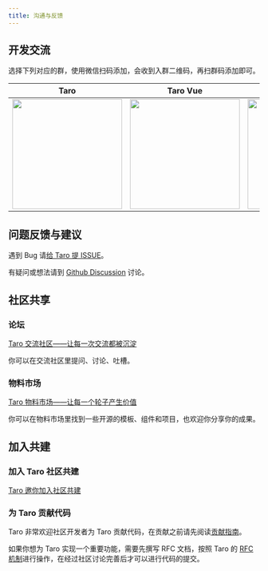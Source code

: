 ```yaml
---
title: 沟通与反馈
---
```


## 开发交流

选择下列对应的群，使用微信扫码添加，会收到入群二维码，再扫群码添加即可。

| Taro  | Taro Vue | Taro RN | Taro x NutUI |
| ------ | ------ | ------ | ------ |
| <img src="https://storage.360buyimg.com/taro-resource/Taro-Taro.png" width="220px" /> | <img src="https://storage.360buyimg.com/taro-resource/Taro-Vue.png" width="220px" /> | <img src="https://storage.360buyimg.com/taro-resource/Taro-RN.png" width="220px" /> | <img src="https://storage.360buyimg.com/taro-resource/NutUIxTaro.png" width="220px" /> |

## 问题反馈与建议

遇到 Bug 请[给 Taro 提 ISSUE](https://nervjs.github.io/taro-issue-helper/)。

有疑问或想法请到 [Github Discussion](https://github.com/NervJS/taro/discussions) 讨论。

## 社区共享

### 论坛

[Taro 交流社区——让每一次交流都被沉淀](https://taro-club.jd.com/)

你可以在交流社区里提问、讨论、吐槽。

### 物料市场

[Taro 物料市场——让每一个轮子产生价值](https://taro-ext.jd.com/)

你可以在物料市场里找到一些开源的模板、组件和项目，也欢迎你分享你的成果。

## 加入共建

### 加入 Taro 社区共建

[Taro 邀你加入社区共建](https://github.com/NervJS/taro/issues/4714)

### 为 Taro 贡献代码

Taro 非常欢迎社区开发者为 Taro 贡献代码，在贡献之前请先阅读[贡献指南](https://nervjs.github.io/taro/docs/CONTRIBUTING.html)。

如果你想为 Taro 实现一个重要功能，需要先撰写 RFC  文档，按照 Taro 的 [RFC 机制](https://github.com/NervJS/taro-rfcs)进行操作，在经过社区讨论完善后才可以进行代码的提交。
